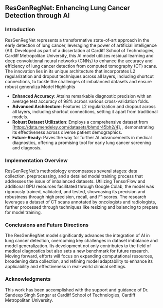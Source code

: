 ## ResGenRegNet: Enhancing Lung Cancer Detection through AI

### Introduction
ResGenRegNet represents a transformative state-of-art approach in the early detection of lung cancer, leveraging the power of artificial intelligence (AI). Developed as part of a dissertation at Cardiff School of Technologies, Cardiff Metropolitan University, this AI model utilizes residual learning and deep convolutional neural networks (CNNs) to enhance the accuracy and efficiency of lung cancer detection from computed tomography (CT) scans. The innovation lies in its unique architecture that incorporates L2 regularization and dropout techniques across all layers, including shortcut connections, to tackle the challenges of imbalanced datasets and ensure robust generaliza Model Highlights
- **Enhanced Accuracy**: Attains remarkable diagnostic precision with an average test accuracy of 98% across various cross-validation folds.
- **Advanced Architecture**: Features L2 regularization and dropout across all layers, including shortcut connections, setting it apart from traditional models.
- **Robust Dataset Utilization**: Employs a comprehensive dataset from [https://data.mendeley.com/datasets/bhmdr45bh2/4], , demonstrating its effectiveness across diverse patient demographics.
- **Future-Ready**: Paves the way for further AI advancements in medical diagnostics, offering a promising tool for early lung cancer screening and diagnosis.

### Implementation Overview
ResGenRegNet's methodology encompasses several stages: data collection, preprocessing, and a detailed model training process that addresses the issue of imbalanced datasets. Utilizing TensorFlow and additional GPU resources facilitated through Google Colab, the model was rigorously trained, validated, and tested, showcasing its precision and robustness through high precision, recall, and F1 scores. The research leverages a dataset of CT scans annotated by oncologists and radiologists, further processed through techniques like resizing and balancing to prepare for model training.

### Conclusions and Future Directions
The ResGenRegNet model significantly advances the integration of AI in lung cancer detection, overcoming key challenges in dataset imbalance and model generalization. Its development not only contributes to the field of medical diagnostics but also sets a new benchmark for future research. Moving forward, efforts will focus on expanding computational resources, broadening data collection, and refining model adaptability to enhance its applicability and effectiveness in real-world clinical settings.



### Acknowledgments
This work has been accomplished with the support and guidance of Dr. Sandeep Singh Sengar at Cardiff School of Technologies, Cardiff Metropolitan University.
